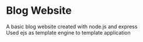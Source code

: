 # Blog Website
A basic blog website created with node.js and express  
Used ejs as template engine to template application
